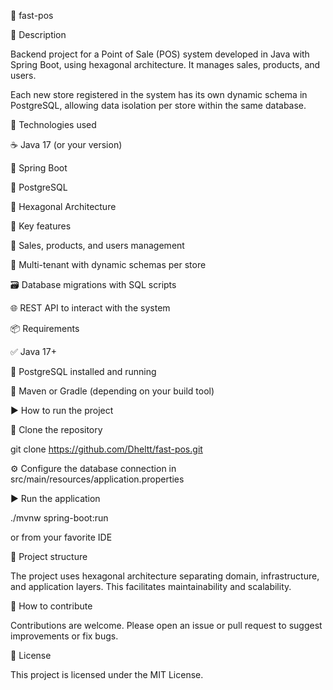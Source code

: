 🚀 fast-pos

📄 Description

Backend project for a Point of Sale (POS) system developed in Java with Spring Boot, using hexagonal architecture. It manages sales, products, and users.

Each new store registered in the system has its own dynamic schema in PostgreSQL, allowing data isolation per store within the same database.

🧰 Technologies used

☕ Java 17 (or your version)

🌱 Spring Boot

🐘 PostgreSQL

🧱 Hexagonal Architecture

🎯 Key features

🛒 Sales, products, and users management

🏪 Multi-tenant with dynamic schemas per store

🗃️ Database migrations with SQL scripts

🌐 REST API to interact with the system

📦 Requirements

✅ Java 17+

🐘 PostgreSQL installed and running

🧰 Maven or Gradle (depending on your build tool)

▶️ How to run the project

🔁 Clone the repository

git clone https://github.com/Dheltt/fast-pos.git

⚙️ Configure the database connection in src/main/resources/application.properties

▶️ Run the application

./mvnw spring-boot:run

or from your favorite IDE

🧱 Project structure

The project uses hexagonal architecture separating domain, infrastructure, and application layers. This facilitates maintainability and scalability.

🤝 How to contribute

Contributions are welcome. Please open an issue or pull request to suggest improvements or fix bugs.

📜 License

This project is licensed under the MIT License.

